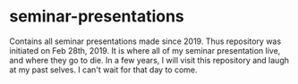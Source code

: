 # seminar-presentations
Contains all seminar presentations made since 2019. 
Thus repository was initiated on Feb 28th, 2019. 
It is where all of my seminar presentation live, and where they go to die. 
In a few years, I will visit this repository and laugh at my past selves. 
I can't wait for that day to come. 
